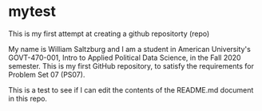 # mytest
This is my first attempt at creating a github repositorty (repo)

My name is William Saltzburg and I am a student in American University's GOVT-470-001, Intro to Applied Political Data Science, in the Fall 2020 semester. This is my first GitHub repository, to satisfy the requirements for Problem Set 07 (PS07).

This is a test to see if I can edit the contents of the README.md document in this repo.

